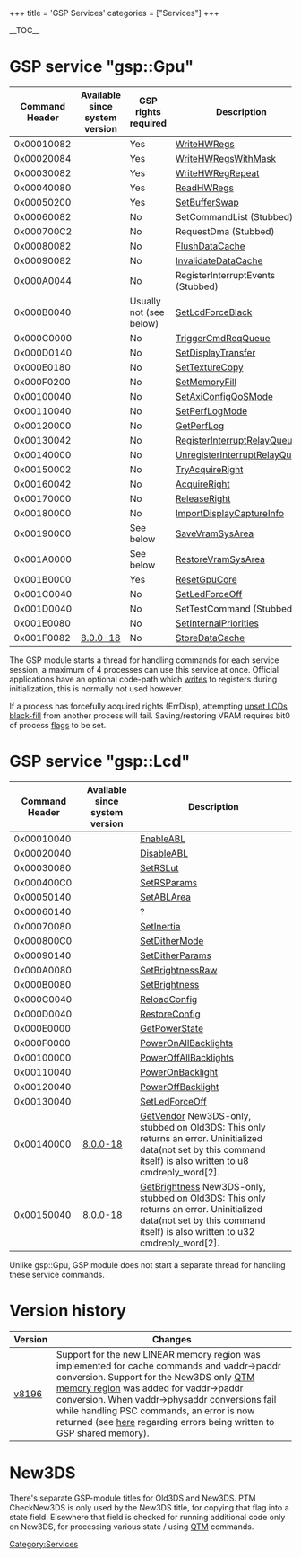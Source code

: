 +++
title = 'GSP Services'
categories = ["Services"]
+++

\_\_TOC\_\_

# GSP service "gsp::Gpu"

| Command Header | Available since system version  | GSP rights required     | Description                                                                      |
|----------------|---------------------------------|-------------------------|----------------------------------------------------------------------------------|
| 0x00010082     |                                 | Yes                     | [WriteHWRegs](GSPGPU:WriteHWRegs "wikilink")                                     |
| 0x00020084     |                                 | Yes                     | [WriteHWRegsWithMask](GSPGPU:WriteHWRegsWithMask "wikilink")                     |
| 0x00030082     |                                 | Yes                     | [WriteHWRegRepeat](GSPGPU:WriteHWRegRepeat "wikilink")                           |
| 0x00040080     |                                 | Yes                     | [ReadHWRegs](GSPGPU:ReadHWRegs "wikilink")                                       |
| 0x00050200     |                                 | Yes                     | [SetBufferSwap](GSPGPU:SetBufferSwap "wikilink")                                 |
| 0x00060082     |                                 | No                      | SetCommandList (Stubbed)                                                         |
| 0x000700C2     |                                 | No                      | RequestDma (Stubbed)                                                             |
| 0x00080082     |                                 | No                      | [FlushDataCache](GSPGPU:FlushDataCache "wikilink")                               |
| 0x00090082     |                                 | No                      | [InvalidateDataCache](GSPGPU:InvalidateDataCache "wikilink")                     |
| 0x000A0044     |                                 | No                      | RegisterInterruptEvents (Stubbed)                                                |
| 0x000B0040     |                                 | Usually not (see below) | [SetLcdForceBlack](GSPGPU:SetLcdForceBlack "wikilink")                           |
| 0x000C0000     |                                 | No                      | [TriggerCmdReqQueue](GSPGPU:TriggerCmdReqQueue "wikilink")                       |
| 0x000D0140     |                                 | No                      | [SetDisplayTransfer](GSPGPU:SetDisplayTransfer "wikilink")                       |
| 0x000E0180     |                                 | No                      | [SetTextureCopy](GSPGPU:SetTextureCopy "wikilink")                               |
| 0x000F0200     |                                 | No                      | [SetMemoryFill](GSPGPU:SetMemoryFill "wikilink")                                 |
| 0x00100040     |                                 | No                      | [SetAxiConfigQoSMode](GSPGPU:SetAxiConfigQoSMode "wikilink")                     |
| 0x00110040     |                                 | No                      | [SetPerfLogMode](GSPGPU:SetPerfLogMode "wikilink")                               |
| 0x00120000     |                                 | No                      | [GetPerfLog](GSPGPU:GetPerfLog "wikilink")                                       |
| 0x00130042     |                                 | No                      | [RegisterInterruptRelayQueue](GSPGPU:RegisterInterruptRelayQueue "wikilink")     |
| 0x00140000     |                                 | No                      | [UnregisterInterruptRelayQueue](GSPGPU:UnregisterInterruptRelayQueue "wikilink") |
| 0x00150002     |                                 | No                      | [TryAcquireRight](GSPGPU:TryAcquireRight "wikilink")                             |
| 0x00160042     |                                 | No                      | [AcquireRight](GSPGPU:AcquireRight "wikilink")                                   |
| 0x00170000     |                                 | No                      | [ReleaseRight](GSPGPU:ReleaseRight "wikilink")                                   |
| 0x00180000     |                                 | No                      | [ImportDisplayCaptureInfo](GSPGPU:ImportDisplayCaptureInfo "wikilink")           |
| 0x00190000     |                                 | See below               | [SaveVramSysArea](GSPGPU:SaveVramSysArea "wikilink")                             |
| 0x001A0000     |                                 | See below               | [RestoreVramSysArea](GSPGPU:RestoreVramSysArea "wikilink")                       |
| 0x001B0000     |                                 | Yes                     | [ResetGpuCore](GSPGPU:ResetGpuCore "wikilink")                                   |
| 0x001C0040     |                                 | No                      | [SetLedForceOff](GSPGPU:SetLedForceOff "wikilink")                               |
| 0x001D0040     |                                 | No                      | SetTestCommand (Stubbed)                                                         |
| 0x001E0080     |                                 | No                      | [SetInternalPriorities](GSPGPU:SetInternalPriorities "wikilink")                 |
| 0x001F0082     | [8.0.0-18](8.0.0-18 "wikilink") | No                      | [StoreDataCache](GSPGPU:StoreDataCache "wikilink")                               |

The GSP module starts a thread for handling commands for each service session, a maximum of 4 processes can use this service at once. Official applications have an optional code-path which [writes](GSPGPU:WriteHWRegs "wikilink") to registers during initialization, this is normally not used however.

If a process has forcefully acquired rights (ErrDisp), attempting [unset LCDs black-fill](GSPGPU:SetLcdForceBlack "wikilink") from another process will fail.
Saving/restoring VRAM requires bit0 of process [flags](GSPGPU:RegisterInterruptRelayQueue "wikilink") to be set.

# GSP service "gsp::Lcd"

| Command Header | Available since system version  | Description                                                                                                                                                                                                |
|----------------|---------------------------------|------------------------------------------------------------------------------------------------------------------------------------------------------------------------------------------------------------|
| 0x00010040     |                                 | [EnableABL](GSPLCD:EnableABL "wikilink")                                                                                                                                                                   |
| 0x00020040     |                                 | [DisableABL](GSPLCD:DisableABL "wikilink")                                                                                                                                                                 |
| 0x00030080     |                                 | [SetRSLut](GSPLCD:SetRSLut "wikilink")                                                                                                                                                                     |
| 0x000400C0     |                                 | [SetRSParams](GSPLCD:SetRSParams "wikilink")                                                                                                                                                               |
| 0x00050140     |                                 | [SetABLArea](GSPLCD:SetABLArea "wikilink")                                                                                                                                                                 |
| 0x00060140     |                                 | ?                                                                                                                                                                                                          |
| 0x00070080     |                                 | [SetInertia](GSPLCD:SetInertia "wikilink")                                                                                                                                                                 |
| 0x000800C0     |                                 | [SetDitherMode](GSPLCD:SetDitherMode "wikilink")                                                                                                                                                           |
| 0x00090140     |                                 | [SetDitherParams](GSPLCD:SetDitherParams "wikilink")                                                                                                                                                       |
| 0x000A0080     |                                 | [SetBrightnessRaw](GSPLCD:SetBrightnessRaw "wikilink")                                                                                                                                                     |
| 0x000B0080     |                                 | [SetBrightness](GSPLCD:SetBrightness "wikilink")                                                                                                                                                           |
| 0x000C0040     |                                 | [ReloadConfig](GSPLCD:ReloadConfig "wikilink")                                                                                                                                                             |
| 0x000D0040     |                                 | [RestoreConfig](GSPLCD:RestoreConfig "wikilink")                                                                                                                                                           |
| 0x000E0000     |                                 | [GetPowerState](GSPLCD:GetPowerState "wikilink")                                                                                                                                                           |
| 0x000F0000     |                                 | [PowerOnAllBacklights](GSPLCD:PowerOnAllBacklights "wikilink")                                                                                                                                             |
| 0x00100000     |                                 | [PowerOffAllBacklights](GSPLCD:PowerOffAllBacklights "wikilink")                                                                                                                                           |
| 0x00110040     |                                 | [PowerOnBacklight](GSPLCD:PowerOnBacklight "wikilink")                                                                                                                                                     |
| 0x00120040     |                                 | [PowerOffBacklight](GSPLCD:PowerOffBacklight "wikilink")                                                                                                                                                   |
| 0x00130040     |                                 | [SetLedForceOff](GSPLCD:SetLedForceOff "wikilink")                                                                                                                                                         |
| 0x00140000     | [8.0.0-18](8.0.0-18 "wikilink") | [GetVendor](GSPLCD:GetVendor "wikilink") New3DS-only, stubbed on Old3DS: This only returns an error. Uninitialized data(not set by this command itself) is also written to u8 cmdreply_word\[2\].          |
| 0x00150040     | [8.0.0-18](8.0.0-18 "wikilink") | [GetBrightness](GSPLCD:GetBrightness "wikilink") New3DS-only, stubbed on Old3DS: This only returns an error. Uninitialized data(not set by this command itself) is also written to u32 cmdreply_word\[2\]. |

Unlike gsp::Gpu, GSP module does not start a separate thread for handling these service commands.

# Version history

| Version                      | Changes                                                                                                                                                                                                                                                                                                                                                                                                                                                                     |
|------------------------------|-----------------------------------------------------------------------------------------------------------------------------------------------------------------------------------------------------------------------------------------------------------------------------------------------------------------------------------------------------------------------------------------------------------------------------------------------------------------------------|
| [v8196](8.0.0-18 "wikilink") | Support for the new LINEAR memory region was implemented for cache commands and vaddr-\>paddr conversion. Support for the New3DS only [QTM memory region](Memory_layout#0x1f000000_new_3ds_only "wikilink") was added for vaddr-\>paddr conversion. When vaddr-\>physaddr conversions fail while handling PSC commands, an error is now returned (see [here](GSP_Shared_Memory#command_queue_header "wikilink") regarding errors being written to GSP shared memory). |

# New3DS

There's separate GSP-module titles for Old3DS and New3DS. PTM CheckNew3DS is only used by the New3DS title, for copying that flag into a state field. Elsewhere that field is checked for running additional code only on New3DS, for processing various state / using [QTM](QTM_Services "wikilink") commands.

[Category:Services](Category:Services "wikilink")
